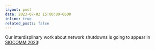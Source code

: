 ```yaml
---
layout: post
date: 2023-07-03 15:00:00-0600
inline: true
related_posts: false
---
```


Our interdisplinary work about network shutdowns is going to appear in [SIGCOMM 2023](https://conferences.sigcomm.org/sigcomm/2023/)!

